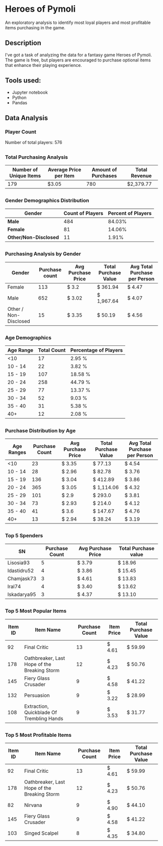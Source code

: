 # Heroes of Pymoli
An exploratory analysis to identify most loyal players and most profitable items purchasing in the game.

## Description

I've got a task of analyzing the data for a fantasy game Heroes of Pymoli. The game is free, but players are encouraged to purchase optional items that enhance their playing experience. 


## Tools used:
* Jupyter notebook
* Python
* Pandas


## Data Analysis

### Player Count

Number of total players:  576

##
### Total Purchasing Analysis

| Number of Unique Items |	Average Price per Item |	Amount of Purchases |	Total Revenue|
|------------------------|-------------------------|----------------------|--------------|
|	179	| $3.05	| 780	| $2,379.77 |

##
### Gender Demographics Distribution

| Gender | Count of Players |	Percent of Players |
|--------|------------------|---------------------|
| **Male**	| 484	| 84.03% |
| **Female** |	81 |	14.06% |
| **Other/Non-Disclosed**	| 11 |	1.91% |

##
### Purchasing Analysis by Gender

| Gender | Purchase count |	Avg Purchase Price	| Total Purchase Value |	Avg Total Purchase per Person |
|--------|----------------|---------------------|----------------------|--------------------------------|
| Female	| 113	| $ 3.2	| $ 361.94	| $ 4.47 |
| Male	| 652	| $ 3.02	| $ 1,967.64	| $ 4.07 |
| Other / Non-Disclosed	| 15	| $ 3.35	| $ 50.19	| $ 4.56 |

##
### Age Demographics

| Age Range | Total Count |	Percentage of Players |
|-----------|-------------|-----------------------|
| <10 |	17	| 2.95 % |
| 10 - 14 |	22 |	3.82 % |
| 15 - 19 |	107 |	18.58 % |
| 20 - 24	| 258	| 44.79 % |
| 25 - 29	| 77 |	13.37 % |
| 30 - 34	| 52	| 9.03 % |
| 35 - 40	| 31	| 5.38 % |
| 40+	 | 12 |	2.08 % |

##
### Purchase Distribution by Age

| Age Ranges | Purchase Count	| Avg Purchase Price	| Total Purchase Value	| Avg Total Purchase per Person |
|------------|----------------|---------------------|-----------------------|-------------------------------|				
| <10	| 23 |	$ 3.35	| $ 77.13	| $ 4.54 |
| 10 - 14 |	28 |	$ 2.96	| $ 82.78	| $ 3.76 |
| 15 - 19	| 136	| $ 3.04	| $ 412.89	| $ 3.86 |
| 20 - 24	| 365	| $ 3.05	| $ 1,114.06	| $ 4.32 |
| 25 - 29	| 101	| $ 2.9	| $ 293.0	| $ 3.81 |
| 30 - 34	| 73	| $ 2.93 |	$ 214.0	| $ 4.12 |
| 35 - 40	| 41	| $ 3.6	| $ 147.67	| $ 4.76 |
| 40+ |	13 |	$ 2.94	| $ 38.24	| $ 3.19 |


##
### Top 5 Spenders

| SN | Purchase Count	| Avg Purchase Price	| Total Purchase value |
|----|----------------|---------------------|----------------------|			
| Lisosia93	| 5	| $ 3.79	| $ 18.96 |
| Idastidru52	| 4	| $ 3.86	| $ 15.45 |
| Chamjask73	| 3	| $ 4.61	| $ 13.83 |
| Iral74	| 4	| $ 3.40	| $ 13.62 |
| Iskadarya95	| 3	| $ 4.37	| $ 13.10 |

##
### Top 5 Most Popular Items

| Item ID	| Item Name | Purchase Count	| Item Price	| Total Purchase Value |
|---------|-----------|-----------------|-------------|----------------------|			
| 92	| Final Critic	| 13	| $ 4.61	| $ 59.99 |
| 178	| Oathbreaker, Last Hope of the Breaking Storm	| 12	| $ 4.23	| $ 50.76 |
| 145	| Fiery Glass Crusader	| 9	| $ 4.58	| $ 41.22 |
| 132	| Persuasion	| 9	| $ 3.22	| $ 28.99 |
| 108	| Extraction, Quickblade Of Trembling Hands	| 9	| $ 3.53	| $ 31.77 |

##
### Top 5 Most Profitable Items

| Item ID	| Item Name | Purchase Count	| Item Price	| Total Purchase Value |
|---------|-----------|-----------------|-------------|----------------------|				
| 92	| Final Critic	| 13	| $ 4.61	| $ 59.99 |
| 178	| Oathbreaker, Last Hope of the Breaking Storm	| 12	| $ 4.23	| $ 50.76 |
| 82	| Nirvana	| 9	| $ 4.90	| $ 44.10 |
| 145	| Fiery Glass Crusader	| 9	| $ 4.58	| $ 41.22 |
| 103	| Singed Scalpel	| 8	| $ 4.35	| $ 34.80 |
